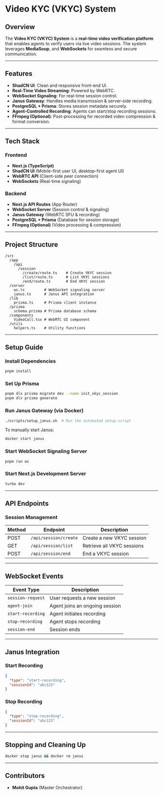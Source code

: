 # Video KYC (VKYC) System

## Overview
The **Video KYC (VKYC) System** is a **real-time video verification platform** that enables agents to verify users via live video sessions. The system leverages **MediaSoup**, and **WebSockets** for seamless and secure communication.

---

## Features
- **ShadCN UI**: Clean and responsive front-end UI.
- **Real-Time Video Streaming**: Powered by WebRTC.
- **WebSocket Signaling**: For real-time session control.
- **Janus Gateway**: Handles media transmission & server-side recording.
- **PostgreSQL + Prisma**: Stores session metadata securely.
- **Agent-Controlled Recording**: Agents can start/stop recording sessions.
- **FFmpeg (Optional)**: Post-processing for recorded video compression & format conversion.

---

## Tech Stack
### **Frontend**
- **Next.js (TypeScript)**
- **ShadCN UI** (Mobile-first user UI, desktop-first agent UI)
- **WebRTC API** (Client-side peer connection)
- **WebSockets** (Real-time signaling)

### **Backend**
- **Next.js API Routes** (App Router)
- **WebSocket Server** (Session control & signaling)
- **Janus Gateway** (WebRTC SFU & recording)
- **PostgreSQL + Prisma** (Database for session storage)
- **FFmpeg (Optional)** (Video processing & compression)

---

## Project Structure
```
/src
  /app
    /api
      /session
        /create/route.ts    # Create VKYC session
        /list/route.ts      # List VKYC sessions
        /end/route.ts       # End VKYC session
  /server
    ws.ts         # WebSocket signaling server
    janus.ts      # Janus API integration
  /lib
    prisma.ts     # Prisma client instance
  /prisma
    schema.prisma # Prisma database schema
  /components
    VideoCall.tsx # WebRTC UI component
  /utils
    helpers.ts    # Utility functions
```

---

## Setup Guide

### Install Dependencies
```sh
pnpm install
```

### Set Up Prisma
```sh
pnpm dlx prisma migrate dev --name init_vkyc_session
pnpm dlx prisma generate
```

### Run Janus Gateway (via Docker)
```sh
./scripts/setup_janus.sh  # Run the automated setup script
```

To manually start Janus:
```sh
docker start janus
```

### Start WebSocket Signaling Server
```sh
pnpm run ws
```

### Start Next.js Development Server
```sh
turbo dev
```

---

## API Endpoints

### **Session Management**
| Method | Endpoint                | Description |
|--------|-------------------------|-------------|
| POST   | `/api/session/create`   | Create a new VKYC session |
| GET    | `/api/session/list`     | Retrieve all VKYC sessions |
| POST   | `/api/session/end`      | End a VKYC session |

---

## WebSocket Events
| Event Type       | Description |
|------------------|-------------|
| `session-request` | User requests a new session |
| `agent-join`      | Agent joins an ongoing session |
| `start-recording` | Agent initiates recording |
| `stop-recording`  | Agent stops recording |
| `session-end`     | Session ends |

---

## Janus Integration
### **Start Recording**
```json
{
  "type": "start-recording",
  "sessionId": "abc123"
}
```

### **Stop Recording**
```json
{
  "type": "stop-recording",
  "sessionId": "abc123"
}
```

---

## Stopping and Cleaning Up
```sh
docker stop janus && docker rm janus
```

---

## Contributors
- **Mohit Gupta** (Master Orchestrator)